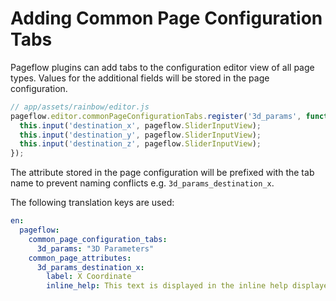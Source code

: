 # Adding Common Page Configuration Tabs

Pageflow plugins can add tabs to the configuration editor view of all
page types. Values for the additional fields will be stored in the
page configuration.

```js
// app/assets/rainbow/editor.js
pageflow.editor.commonPageConfigurationTabs.register('3d_params', function() {
  this.input('destination_x', pageflow.SliderInputView);
  this.input('destination_y', pageflow.SliderInputView);
  this.input('destination_z', pageflow.SliderInputView);
});
```

The attribute stored in the page configuration will be prefixed with
the tab name to prevent naming conflicts
e.g. `3d_params_destination_x`.

The following translation keys are used:

```yml
en:
  pageflow:
    common_page_configuration_tabs:
      3d_params: "3D Parameters"
    common_page_attributes:
      3d_params_destination_x:
        label: X Coordinate
        inline_help: This text is displayed in the inline help displayed via a small "?" next to the field
```
